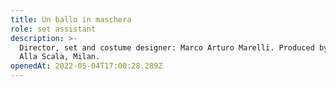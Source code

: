 ```yaml
---
title: Un ballo in maschera
role: set assistant
description: >-
  Director, set and costume designer: Marco Arturo Marelli. Produced by Teatro
  Alla Scala, Milan.
openedAt: 2022-05-04T17:00:28.289Z
---
```


